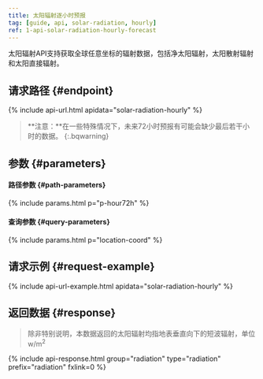 ```yaml
---
title: 太阳辐射逐小时预报
tag: [guide, api, solar-radiation, hourly]
ref: 1-api-solar-radiation-hourly-forecast
---
```


太阳辐射API支持获取全球任意坐标的辐射数据，包括净太阳辐射，太阳散射辐射和太阳直接辐射。

## 请求路径 {#endpoint}

{% include api-url.html apidata="solar-radiation-hourly" %}

> **注意：**在一些特殊情况下，未来72小时预报有可能会缺少最后若干小时的数据。
{:.bqwarning}

## 参数 {#parameters}

#### 路径参数 {#path-parameters}

{% include params.html p="p-hour72h" %}

#### 查询参数 {#query-parameters}

{% include params.html p="location-coord" %}

## 请求示例 {#request-example}

{% include api-url-example.html apidata="solar-radiation-hourly" %}

## 返回数据 {#response}

> 除非特别说明，本数据返回的太阳辐射均指地表垂直向下的短波辐射，单位w/m<sup>2</sup>

{% include api-response.html group="radiation" type="radiation" prefix="radiation" fxlink=0 %}
